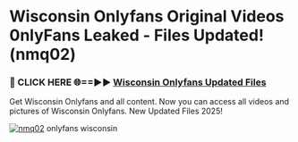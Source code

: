 # Wisconsin Onlyfans Original Videos 0nlyFans Leaked - Files Updated! (nmq02)

<h3>🔴 CLICK HERE 🌐==►► <a href="https://tinyurl.com/x26r9saj" rel="nofollow">Wisconsin Onlyfans Updated Files</a></h3>

Get Wisconsin Onlyfans and all content. Now you can access all videos and pictures of Wisconsin Onlyfans. New Updated Files 2025!

[![nmq02](https://i.imgur.com/LkgZPqh.gif)](https://tinyurl.com/x26r9saj)
onlyfans wisconsin